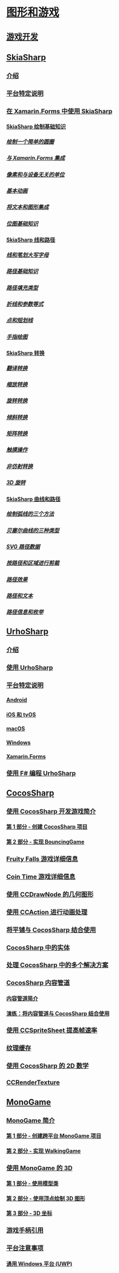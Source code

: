 # [图形和游戏](index.yml)
## [游戏开发](game-development/index.md)
## [SkiaSharp](skiasharp/index.md)
### [介绍](skiasharp/introduction.md)
### [平台特定说明](skiasharp/platform.md)



### [在 Xamarin.Forms 中使用 SkiaSharp](~/xamarin-forms/user-interface/graphics/skiasharp/index.md)
#### [SkiaSharp 绘制基础知识](~/xamarin-forms/user-interface/graphics/skiasharp/basics/index.md)
##### [绘制一个简单的圆圈](~/xamarin-forms/user-interface/graphics/skiasharp/basics/circle.md)
##### [与 Xamarin.Forms 集成](~/xamarin-forms/user-interface/graphics/skiasharp/basics/integration.md)
##### [像素和与设备无关的单位](~/xamarin-forms/user-interface/graphics/skiasharp/basics/pixels.md)
##### [基本动画](~/xamarin-forms/user-interface/graphics/skiasharp/basics/animation.md)
##### [将文本和图形集成](~/xamarin-forms/user-interface/graphics/skiasharp/basics/text.md)
##### [位图基础知识](~/xamarin-forms/user-interface/graphics/skiasharp/basics/bitmaps.md)
#### [SkiaSharp 线和路径](~/xamarin-forms/user-interface/graphics/skiasharp/paths/index.md)
##### [线和笔划大写字母](~/xamarin-forms/user-interface/graphics/skiasharp/paths/lines.md)
##### [路径基础知识](~/xamarin-forms/user-interface/graphics/skiasharp/paths/paths.md)
##### [路径填充类型](~/xamarin-forms/user-interface/graphics/skiasharp/paths/fill-types.md)
##### [折线和参数等式](~/xamarin-forms/user-interface/graphics/skiasharp/paths/polylines.md)
##### [点和短划线](~/xamarin-forms/user-interface/graphics/skiasharp/paths/dots.md)
##### [手指绘图](~/xamarin-forms/user-interface/graphics/skiasharp/paths/finger-paint.md)
#### [SkiaSharp 转换](~/xamarin-forms/user-interface/graphics/skiasharp/transforms/index.md)
##### [翻译转换](~/xamarin-forms/user-interface/graphics/skiasharp/transforms/translate.md)
##### [缩放转换](~/xamarin-forms/user-interface/graphics/skiasharp/transforms/scale.md)
##### [旋转转换](~/xamarin-forms/user-interface/graphics/skiasharp/transforms/rotate.md)
##### [倾斜转换](~/xamarin-forms/user-interface/graphics/skiasharp/transforms/skew.md)
##### [矩阵转换](~/xamarin-forms/user-interface/graphics/skiasharp/transforms/matrix.md)
##### [触摸操作](~/xamarin-forms/user-interface/graphics/skiasharp/transforms/touch.md)
##### [非仿射转换](~/xamarin-forms/user-interface/graphics/skiasharp/transforms/non-affine.md)
##### [3D 旋转](~/xamarin-forms/user-interface/graphics/skiasharp/transforms/3d-rotation.md)
#### [SkiaSharp 曲线和路径](~/xamarin-forms/user-interface/graphics/skiasharp/curves/index.md)
##### [绘制弧线的三个方法](~/xamarin-forms/user-interface/graphics/skiasharp/curves/arcs.md)
##### [贝塞尔曲线的三种类型](~/xamarin-forms/user-interface/graphics/skiasharp/curves/beziers.md)
##### [SVG 路径数据](~/xamarin-forms/user-interface/graphics/skiasharp/curves/path-data.md)
##### [按路径和区域进行剪裁](~/xamarin-forms/user-interface/graphics/skiasharp/curves/clipping.md)
##### [路径效果](~/xamarin-forms/user-interface/graphics/skiasharp/curves/effects.md)
##### [路径和文本](~/xamarin-forms/user-interface/graphics/skiasharp/curves/text-paths.md)
##### [路径信息和枚举](~/xamarin-forms/user-interface/graphics/skiasharp/curves/information.md)


## [UrhoSharp](urhosharp/index.md)
### [介绍](urhosharp/introduction.md)
### [使用 UrhoSharp](urhosharp/using.md)
### [平台特定说明](urhosharp/platform/index.md)
#### [Android](urhosharp/platform/android.md)
#### [iOS 和 tvOS](urhosharp/platform/ios.md)
#### [macOS](urhosharp/platform/mac.md)
#### [Windows](urhosharp/platform/windows.md)
#### [Xamarin.Forms](urhosharp/platform/xamarin-forms.md)
### [使用 F# 编程 UrhoSharp](urhosharp/fsharp.md)
## [CocosSharp](cocossharp/index.md)
### [使用 CocosSharp 开发游戏简介](cocossharp/first-game/index.md)
#### [第 1 部分 - 创建 CocosSharp 项目](cocossharp/first-game/part1.md)
#### [第 2 部分 - 实现 BouncingGame](cocossharp/first-game/part2.md)
### [Fruity Falls 游戏详细信息](cocossharp/fruity-falls.md)
### [Coin Time 游戏详细信息](cocossharp/cointime.md)
### [使用 CCDrawNode 的几何图形](cocossharp/ccdrawnode.md)
### [使用 CCAction 进行动画处理](cocossharp/ccaction.md)
### [将平铺与 CocosSharp 结合使用](cocossharp/tiled.md)
### [CocosSharp 中的实体](cocossharp/entities.md)
### [处理 CocosSharp 中的多个解决方案](cocossharp/resolutions.md)
### [CocosSharp 内容管道](cocossharp/content-pipeline/index.md)
#### [内容管道简介](cocossharp/content-pipeline/introduction.md)
#### [演练：将内容管道与 CocosSharp 结合使用](cocossharp/content-pipeline/walkthrough.md)
### [使用 CCSpriteSheet 提高帧速率](cocossharp/ccspritesheet.md)
### [纹理缓存](cocossharp/texture-cache.md)
### [使用 CocosSharp 的 2D 数学](cocossharp/math.md)
### [CCRenderTexture](cocossharp/ccrendertexture.md)
## [MonoGame](monogame/index.md)
### [MonoGame 简介](monogame/introduction/index.md)
#### [第 1 部分 - 创建跨平台 MonoGame 项目](monogame/introduction/part1.md)
#### [第 2 部分 - 实现 WalkingGame](monogame/introduction/part2.md)
### [使用 MonoGame 的 3D](monogame/3d/index.md)
#### [第 1 部分 - 使用模型类](monogame/3d/part1.md)
#### [第 2 部分 - 使用顶点绘制 3D 图形](monogame/3d/part2.md)
#### [第 3 部分 - 3D 坐标](monogame/3d/part3.md)
### [游戏手柄引用](monogame/input.md)
### [平台注意事项](monogame/platforms/index.md)
#### [通用 Windows 平台 (UWP)](monogame/platforms/uwp.md)

